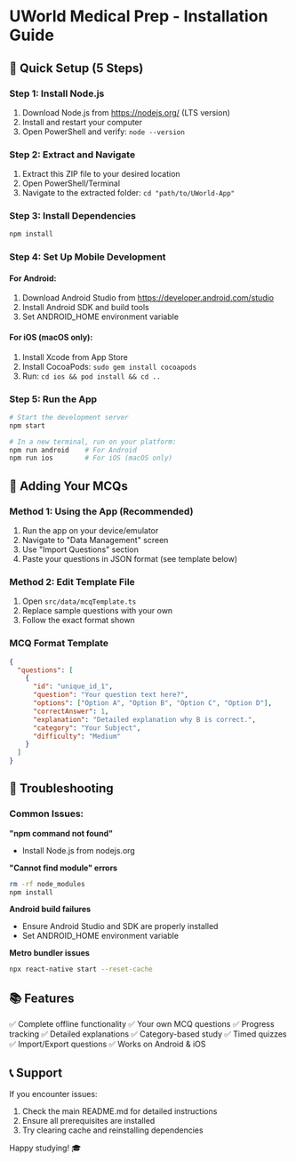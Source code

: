 # UWorld Medical Prep - Installation Guide

## 🚀 Quick Setup (5 Steps)

### Step 1: Install Node.js
1. Download Node.js from https://nodejs.org/ (LTS version)
2. Install and restart your computer
3. Open PowerShell and verify: `node --version`

### Step 2: Extract and Navigate
1. Extract this ZIP file to your desired location
2. Open PowerShell/Terminal
3. Navigate to the extracted folder: `cd "path/to/UWorld-App"`

### Step 3: Install Dependencies
```bash
npm install
```

### Step 4: Set Up Mobile Development

#### For Android:
1. Download Android Studio from https://developer.android.com/studio
2. Install Android SDK and build tools
3. Set ANDROID_HOME environment variable

#### For iOS (macOS only):
1. Install Xcode from App Store
2. Install CocoaPods: `sudo gem install cocoapods`
3. Run: `cd ios && pod install && cd ..`

### Step 5: Run the App
```bash
# Start the development server
npm start

# In a new terminal, run on your platform:
npm run android    # For Android
npm run ios        # For iOS (macOS only)
```

## 📱 Adding Your MCQs

### Method 1: Using the App (Recommended)
1. Run the app on your device/emulator
2. Navigate to "Data Management" screen
3. Use "Import Questions" section
4. Paste your questions in JSON format (see template below)

### Method 2: Edit Template File
1. Open `src/data/mcqTemplate.ts`
2. Replace sample questions with your own
3. Follow the exact format shown

### MCQ Format Template
```json
{
  "questions": [
    {
      "id": "unique_id_1",
      "question": "Your question text here?",
      "options": ["Option A", "Option B", "Option C", "Option D"],
      "correctAnswer": 1,
      "explanation": "Detailed explanation why B is correct.",
      "category": "Your Subject",
      "difficulty": "Medium"
    }
  ]
}
```

## 🔧 Troubleshooting

### Common Issues:

**"npm command not found"**
- Install Node.js from nodejs.org

**"Cannot find module" errors**
```bash
rm -rf node_modules
npm install
```

**Android build failures**
- Ensure Android Studio and SDK are properly installed
- Set ANDROID_HOME environment variable

**Metro bundler issues**
```bash
npx react-native start --reset-cache
```

## 📚 Features

✅ Complete offline functionality
✅ Your own MCQ questions
✅ Progress tracking
✅ Detailed explanations
✅ Category-based study
✅ Timed quizzes
✅ Import/Export questions
✅ Works on Android & iOS

## 📞 Support

If you encounter issues:
1. Check the main README.md for detailed instructions
2. Ensure all prerequisites are installed
3. Try clearing cache and reinstalling dependencies

Happy studying! 🎓
